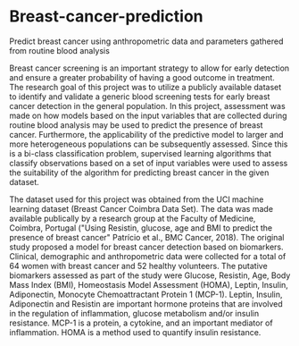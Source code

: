 # Breast-cancer-prediction
Predict breast cancer using anthropometric data and parameters gathered from routine blood analysis

Breast cancer screening is an important strategy to allow for early detection and ensure a greater probability of having a good outcome in treatment. The research goal of this project was to utilize a publicly available dataset to identify and validate a generic blood screening tests for early breast cancer detection in the general population. In this project, assessment was made on how models based on the input variables that are collected during routine blood analysis may be used to predict the presence of breast cancer. Furthermore, the applicability of the predictive model to larger and more heterogeneous populations can be subsequently assessed. Since this is a bi-class classification problem, supervised learning algorithms that classify observations based on a set of input variables were used to assess the suitability of the algorithm for predicting breast cancer in the given dataset.

The dataset used for this project was obtained from the UCI machine learning dataset (Breast Cancer Coimbra Data Set). The data was made available publically by a research group at the Faculty of Medicine, Coimbra, Portugal ("Using Resistin, glucose, age and BMI to predict the presence of breast cancer" Patrício et al., BMC Cancer, 2018). The original study proposed a model for breast cancer detection based on biomarkers. Clinical, demographic and anthropometric data were collected for a total of 64 women with breast cancer and 52 healthy volunteers. The putative biomarkers assessed as part of the study were Glucose, Resistin, Age, Body Mass Index (BMI), Homeostasis Model Assessment (HOMA), Leptin, Insulin, Adiponectin, Monocyte Chemoattractant Protein 1 (MCP-1). Leptin, Insulin, Adiponectin and Resistin are important hormone proteins that are involved in the regulation of inflammation, glucose metabolism and/or insulin resistance. MCP-1 is a protein, a cytokine, and an important mediator of inflammation. HOMA is a method used to quantify insulin resistance.
